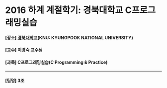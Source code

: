 # 2016 하계 계절학기: 경북대학교 C프로그래밍실습
<h4> [장소] <a href="https://www.knu.ac.kr">경북대학교</a>(KNU: KYUNGPOOK NATIONAL UNIVERSITY) </h4>
<h4> [교수] 이경숙 교수님 </h4>
<h4> [과목] C프로그래밍실습(C Programming & Practice) </h4>
<hr>
<h4> [팀명] 3조</h4>
